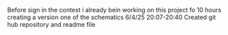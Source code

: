 Before sign in the contest i already bein working on this project fo 10 hours creating a version one of the schematics 
6/4/25 20:07-20:40 Created git hub repository and  readme file
